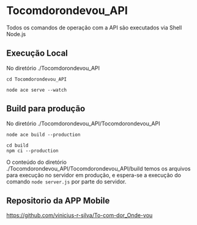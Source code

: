 # Tocomdorondevou_API

Todos os comandos de operação com a API são executados via Shell Node.js

## Execução Local
No diretório ./Tocomdorondevou_API
```
cd Tocomdorondevou_API

node ace serve --watch
```

## Build para produção
No diretório ./Tocomdorondevou_API/Tocomdorondevou_API
```
node ace build --production

cd build
npm ci --production
```
O conteúdo do diretório ./Tocomdorondevou_API/Tocomdorondevou_API/build temos os arquivos para execução no servidor em produção, e espera-se a execução do comando ``` node server.js ``` por parte do servidor.


## Repositorio da APP Mobile
https://github.com/vinicius-r-silva/To-com-dor_Onde-vou
